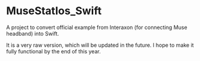 # MuseStatIos_Swift
A project to convert official example from Interaxon (for connecting Muse headband) into Swift.

It is a very raw version, which will be updated in the future. I hope to make it fully functional by the end of this year.
